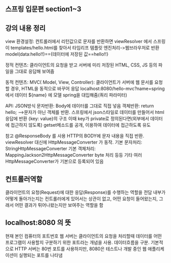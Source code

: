 ## 스프링 입문편 section1~3

## 강의 내용 정리

view 환경설정: 컨트롤러에서 리턴값으로 문자를 반환하면 viewResolver 에서 스프링이 templates/hello.html를 찾아서 타임리프 템플릿 엔진처리->웹브라우저로 반환
model(data:hello!!)=={데이터에 저장된 값==hello!!}

정적 컨텐츠: 클라이언트의 요청을 받고 서버에 미리 저장된 HTML, CSS, JS 등의 파일을 그대로 응답해 보여줌

동적 컨텐츠:
MVC( Model, View, Controller): 클라이언트가 서버에 웹 문서를 요청할 경우, HTML을 동적으로 바꾸어 응답
localhost:8080/hello-mvc?name=spring 에서 데이터 ${name} 에 모델 spring을 대입해줌(쿼리 파라미터)

API: JSON방식
문자반환: Body에 데이터를 그대로 직접 넣음
객체반환: return hello; -->문자가 아닌 객체를 반환. 스프링에서 json스타일로 데이터를 만들어서 html응답에 반환
{key: value}의 구조 이때 key가 private로 정의된다면(외부에서 데이터에 접근하지 않도록) getset메소드를 공개, 이용하여 데이터에 접근하도록 유도

참고
@ResponseBody 를 사용
HTTP의 BODY에 문자 내용을 직접 반환.
viewResolver 대신에 HttpMessageConverter 가 동작.
기본 문자처리: StringHttpMessageConverter
기본 객체처리: MappingJackson2HttpMessageConverter
byte 처리 등등 기타 여러 HttpMessageConverter가 기본으로 등록되어 있음

## 컨트롤러역할

클라이언트의 요청(Request)에 대한 응답(Response)를 수행하는 역할을 전담
내부가 어떻게 돌아가는지는 컨트롤러에게 있어서는 상관이 없고, 어떤 요청이 들어왔는지, 그래서 어떤 결과가 튀어나왔는지만 보여주는 역할을 함

## localhost:8080 의 뜻

현재 본인 컴퓨터의 포트번호
웹 서버는 클라이언트의 요청을 처리할때 데이터를 어떤 프로그램이 사용할지 구분하기 위한 포트라는 개념을 사용. 데이터흐름을 구분.
기본적으로 HTTP 서버는 80번 포트를 사용하지만, 8080은 테스트나 개발 중인 웹 애플리케이션이 실행되는 포트를 나타냄
